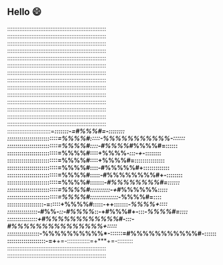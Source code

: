 <!--
**Toash/Toash** is a ✨ _special_ ✨ repository because its `README.md` (this file) appears on your GitHub profile.

Here are some ideas to get you started:

- 🔭 I’m currently working on ...
- 🌱 I’m currently learning ...
- 👯 I’m looking to collaborate on ...
- 🤔 I’m looking for help with ...
- 💬 Ask me about ...
- 📫 How to reach me: ...
- 😄 Pronouns: ...
- ⚡ Fun fact: ...
-->

## Hello 😄

:::::::::::::::::::::::::::::::::::::::::::::::::::::::::<br/>
:::::::::::::::::::::::::::::::::::::::::::::::::::::::::<br/>
:::::::::::::::::::::::::::::::::::::::::::::::::::::::::<br/>
:::::::::::::::::::::::::::::::::::::::::::::::::::::::::<br/>
:::::::::::::::::::::::::::::::::::::::::::::::::::::::::<br/>
:::::::::::::::::::::::::::::::::::::::::::::::::::::::::<br/>
:::::::::::::::::::::::::::::::::::::::::::::::::::::::::<br/>
:::::::::::::::::::::::::::::::::::::::::::::::::::::::::<br/>
:::::::::::::::::::::::::::::::::::::::::::::::::::::::::<br/>
:::::::::::::::::::::::::::::::::::::::::::::::::::::::::<br/>
:::::::::::::::::::::::::::::::::::::::::::::::::::::::::<br/>
:::::::::::::::::::::::::::::::::::::::::::::::::::::::::<br/>
:::::::::::::::::::::::::::::::::::::::::::::::::::::::::<br/>
:::::::::::::::::::::::::::::::::::::::::::::::::::::::::<br/>
:::::::::::::::::::::::::=*****:::::::-=*#%%%#*=-::::::::<br/>
:::::::::::::::::::::::::=%%%%#:::::-*%%%%%%%%%%%*-::::::<br/>
:::::::::::::::::::::::::=%%%%#::::-#%%%%#***%%%%#=::::::<br/>
:::::::::::::::::::::::::=%%%%#::::+%%%%*-:::-+*-::::::::<br/>
:::::::::::::::::::::::::=%%%%#::::+%%%%#=:::::::::::::::<br/>
:::::::::::::::::::::::::=%%%%#::::-#%%%%%#+:::::::::::::<br/>
:::::::::::::::::::::::::=%%%%#:::::-#%%%%%%%%#+-::::::::<br/>
:::::::::::::::::::::::::=%%%%#:::::::-*#%%%%%%%%#=::::::<br/>
:::::::::::::::::::::::::=%%%%#::::::::::-+*#%%%%%%*:::::<br/>
:::::::::::::::::::::::::=%%%%#::::::::::::::-*%%%%#=::::<br/>
::::::::::::::::::-=:::::+%%%%#:::::-++:::::::-*%%%%+::::<br/>
:::::::::::::::-*#%%*-::-#%%%%*::-+#%%%#+-:::-*%%%%#=::::<br/>
:::::::::::::::+#%%%%%%%%%%%%#-:::-#%%%%%%%%%%%%%%%+:::::<br/>
::::::::::::::::-*%%%%%%%%%%*-::::::=#%%%%%%%%%%%#-::::::<br/>
:::::::::::::::::::-=+**+=-:::::::::::::=+***+=-:::::::::<br/>
:::::::::::::::::::::::::::::::::::::::::::::::::::::::::<br/>
:::::::::::::::::::::::::::::::::::::::::::::::::::::::::<br/>






